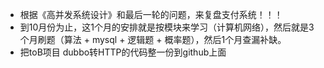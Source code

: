 - 根据《高并发系统设计》和最后一轮的问题，来复盘支付系统！！！
- 到10月份为止，这1个月的安排就是按模块来学习（计算机网络），然后就是3个月刷题（算法 + mysql + 逻辑题 + 概率题），然后1个月查漏补缺。
- 把toB项目 dubbo转HTTP的代码整一份到github上面




